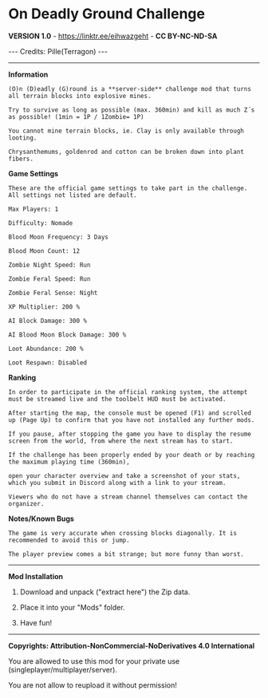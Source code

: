 # On Deadly Ground Challenge

**VERSION 1.0** - https://linktr.ee/eihwazgeht - **CC BY-NC-ND-SA**

--- Credits: Pille(Terragon)  ---

--- --- --- --- --- --- --- --- ---

**Information**

	(O)n (D)eadly (G)round is a **server-side** challenge mod that turns all terrain blocks into explosive mines.

	Try to survive as long as possible (max. 360min) and kill as much Z´s as possible! (1min = 1P / 1Zombie= 1P)

	You cannot mine terrain blocks, ie. Clay is only available through looting.
	
	Chrysanthemums, goldenrod and cotton can be broken down into plant fibers.

**Game Settings**
	
	These are the official game settings to take part in the challenge. All settings not listed are default.
	
	Max Players: 1
	
	Difficulty: Nomade
	
	Blood Moon Frequency: 3 Days
	
	Blood Moon Count: 12
	
	Zombie Night Speed: Run
	
	Zombie Feral Speed: Run
	
	Zombie Feral Sense: Night
	
	XP Multiplier: 200 %
	
	AI Block Damage: 300 %
	
	AI Blood Moon Block Damage: 300 %
	
	Loot Abundance: 200 %
	
	Loot Respawn: Disabled
	

**Ranking**

	In order to participate in the official ranking system, the attempt must be streamed live and the toolbelt HUD must be activated.

	After starting the map, the console must be opened (F1) and scrolled up (Page Up) to confirm that you have not installed any further mods.

	If you pause, after stopping the game you have to display the resume screen from the world, from where the next stream has to start.

	If the challenge has been properly ended by your death or by reaching the maximum playing time (360min),
	
	open your character overview and take a screenshot of your stats, which you submit in Discord along with a link to your stream.

	Viewers who do not have a stream channel themselves can contact the organizer.
	
**Notes/Known Bugs**

	The game is very accurate when crossing blocks diagonally. It is recommended to avoid this or jump.

	The player preview comes a bit strange; but more funny than worst.

--- --- --- --- --- --- --- --- ---

**Mod Installation**

1. Download and unpack ("extract here") the Zip data.

2. Place it into your "Mods" folder.

3. Have fun!

--- --- --- --- --- --- --- --- ---

**Copyrights: Attribution-NonCommercial-NoDerivatives 4.0 International**

You are allowed to use this mod for your private use (singleplayer/multiplayer/server).

You are not allow to reupload it without permission!
